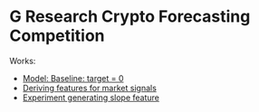 # G Research Crypto Forecasting Competition

Works:

- [Model: Baseline: target = 0](./model-baseline-zero.html)
- [Deriving features for market signals](./market-signals.html)
- [Experiment generating slope feature](./slope-feature.html)

